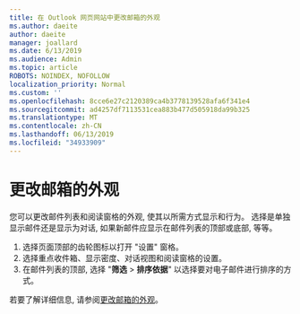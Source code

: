 ```yaml
---
title: 在 Outlook 网页网站中更改邮箱的外观
ms.author: daeite
author: daeite
manager: joallard
ms.date: 6/13/2019
ms.audience: Admin
ms.topic: article
ROBOTS: NOINDEX, NOFOLLOW
localization_priority: Normal
ms.custom: ''
ms.openlocfilehash: 8cce6e27c2120389ca4b3778139528afa6f341e4
ms.sourcegitcommit: ad4257df7113531cea883b477d505918da99b325
ms.translationtype: MT
ms.contentlocale: zh-CN
ms.lasthandoff: 06/13/2019
ms.locfileid: "34933909"
---
```

# <a name="change-the-look-of-your-mailbox"></a>更改邮箱的外观

您可以更改邮件列表和阅读窗格的外观, 使其以所需方式显示和行为。 选择是单独显示邮件还是显示为对话, 如果新邮件应显示在邮件列表的顶部或底部, 等等。

1. 选择页面顶部的齿轮图标以打开 "设置" 窗格。
1. 选择重点收件箱、显示密度、对话视图和阅读窗格的设置。
1. 在邮件列表的顶部, 选择 "**筛选** > **排序依据**" 以选择要对电子邮件进行排序的方式。

若要了解详细信息, 请参阅[更改邮箱的外观](https://support.office.com/article/b41c2ecb-f23c-42b3-b7f8-659646d5e58c)。